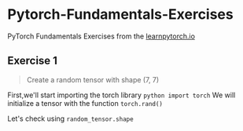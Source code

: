 # Pytorch-Fundamentals-Exercises

PyTorch Fundamentals Exercises from the [learnpytorch.io](learnpytorch.io)

## Exercise 1
> Create a random tensor with shape (7, 7)

First,we'll start importing the torch library ```python import torch```
We will initialize a tensor with the function `torch.rand()`

Let's check using `random_tensor.shape`



